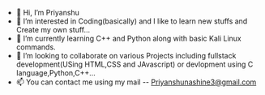 - 👋 Hi, I’m Priyanshu
- 👀 I’m interested in Coding(basically) and I like to learn new stuffs and Create my own stuff...
- 🌱 I’m currently learning C++ and Python along with basic Kali Linux commands.
- 💞️ I’m looking to collaborate on various Projects including fullstack development(USing HTML,CSS and JAvascript) or devlopment using C language,Python,C++...
- 📫 You can contact me using my mail -- Priyanshunashine3@gmail.com 

<!---
pssn-123/pssn-123 is a ✨ special ✨ repository because its `README.md` (this file) appears on your GitHub profile.
You can click the Preview link to take a look at your changes.
--->
